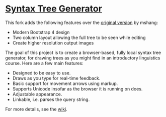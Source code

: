 # [Syntax Tree Generator](https://dprebyl.github.io/syntree/)

This fork adds the following features over the [original version](https://github.com/mshang/syntree/) by mshang:

* Modern Bootstrap 4 design
* Two column layout allowing the full tree to be seen while editing
* Create higher resolution output images

The goal of this project is to create a browser-based, fully local syntax tree generator, for drawing trees as you might find in an introductory linguistics course. Here are a few main features:

* Designed to be easy to use.
* Draws as you type for real-time feedback.
* Basic support for movement arrows using markup.
* Supports Unicode insofar as the browser it is running on does.
* Adjustable appearance.
* Linkable, i.e. parses the query string.

For more details, see the [wiki](https://github.com/mshang/syntree/wiki).